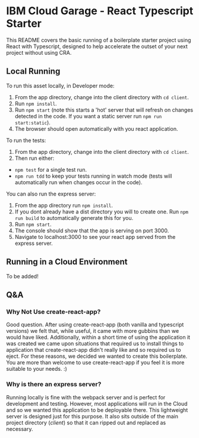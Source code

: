 # IBM Cloud Garage - React Typescript Starter

This README covers the basic running of a boilerplate starter project using React with Typescript, designed to help accelerate the outset of your next project without using CRA.

## Local Running

To run this asset locally, in Developer mode:

1. From the app directory, change into the client directory with `cd client`.
1. Run `npm install`.
1. Run `npm start` (note this starts a 'hot' server that will refresh on changes detected in the code. If you want a static server run `npm run start:static`).
1. The browser should open automatically with you react application.

To run the tests:

1. From the app directory, change into the client directory with `cd client`.
1. Then run either:

- `npm test` for a single test run.
- `npm run tdd` to keep your tests running in watch mode (tests will automatically run when changes occur in the code).

You can also run the express server:

1. From the app directory run `npm install`.
1. If you dont already have a dist directory you will to create one. Run `npm run build` to automatically generate this for you.
1. Run `npm start`.
1. The console should show that the app is serving on port 3000.
1. Navigate to localhost:3000 to see your react app served from the express server.

## Running in a Cloud Environment

To be added!

## Q&A

### Why Not Use create-react-app?

Good question. After using create-react-app (both vanilla and typescript versions) we felt that, while useful, it came with more gubbins than we would have liked. Additionally, within a short time of using the application it was created we came upon situations that required us to install things to application that create-react-app didn't really like and so required us to eject. For these reasons, we decided we wanted to create this boilerplate.
You are more than welcome to use create-react-app if you feel it is more suitable to your needs. :)

### Why is there an express server?

Running locally is fine with the webpack server and is perfect for development and testing. However, most applications will run in the Cloud and so we wanted this application to be deployable there. This lightweight server is designed just for this purpose. It also sits outside of the main project directory (_client_) so that it can ripped out and replaced as necessary.
